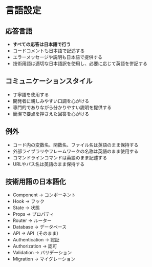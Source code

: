 # 言語設定

## 応答言語
- **すべての応答は日本語で行う**
- コードコメントも日本語で記述する
- エラーメッセージや説明も日本語で提供する
- 技術用語は適切な日本語訳を使用し、必要に応じて英語を併記する

## コミュニケーションスタイル
- 丁寧語を使用する
- 開発者に親しみやすい口調を心がける
- 専門的でありながら分かりやすい説明を提供する
- 簡潔で要点を押さえた回答を心がける

## 例外
- コード内の変数名、関数名、ファイル名は英語のまま保持する
- 外部ライブラリやフレームワークの名称は英語のまま使用する
- コマンドラインコマンドは英語のまま記述する
- URLやパス名は英語のまま保持する

## 技術用語の日本語化
- Component → コンポーネント
- Hook → フック
- State → 状態
- Props → プロパティ
- Router → ルーター
- Database → データベース
- API → API（そのまま）
- Authentication → 認証
- Authorization → 認可
- Validation → バリデーション
- Migration → マイグレーション
